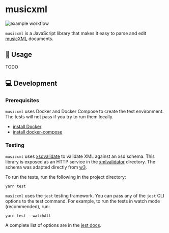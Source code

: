 # musicxml

![example workflow](https://github.com/stringsync/musicxml/actions/workflows/test.yml/badge.svg)

`musicxml` is a JavaScript library that makes it easy to parse and edit [musicXML](https://www.w3.org/2021/06/musicxml40/) documents.

## 🔨 Usage

TODO

## 💻 Development

### Prerequisites

`musicxml` uses Docker and Docker Compose to create the test environment. The tests will not pass if you try to run them locally.

- [install Docker](https://docs.docker.com/get-docker/)
- [install docker-compose](https://docs.docker.com/compose/install/)

### Testing

`musicxml` uses [xsdvalidate](https://pkg.go.dev/github.com/terminalstatic/go-xsd-validate) to validate XML against an xsd schema. This library is exposed as an HTTP service in the [xmlvalidator](https://github.com/stringsync/musicxml/tree/master/xmlvalidator) directory. The schema was adapted directly from [w3](https://www.w3.org/2021/06/musicxml40/listings/musicxml.xsd/).

To run the tests, run the following in the project directory:

```
yarn test
```

`musicxml` uses the `jest` testing framework. You can pass any of the `jest` CLI options to the test command. For example, to run the tests in watch mode (recommended), run:

```
yarn test --watchAll
```

A complete list of options are in the [jest docs](https://jestjs.io/docs/cli).

